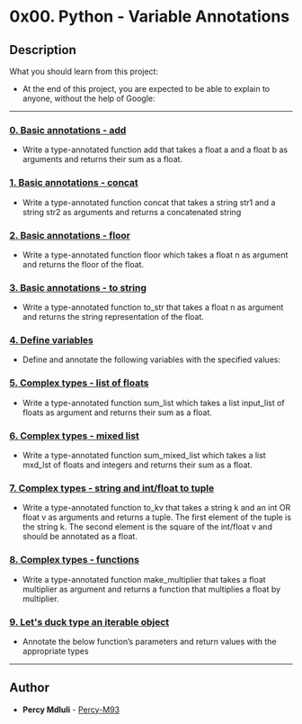 # 0x00. Python - Variable Annotations

## Description
What you should learn from this project:
* At the end of this project, you are expected to be able to explain to anyone, without the help of Google:

---

### [0. Basic annotations - add](./0-add.py)
* Write a type-annotated function add that takes a float a and a float b as arguments and returns their sum as a float. 


### [1. Basic annotations - concat](./1-concat.py)
* Write a type-annotated function concat that takes a string str1 and a string str2 as arguments and returns a concatenated string


### [2. Basic annotations - floor](./2-floor.py)
* Write a type-annotated function floor which takes a float n as argument and returns the floor of the float.


### [3. Basic annotations - to string](./3-to_str.py)
* Write a type-annotated function to_str that takes a float n as argument and returns the string representation of the float.


### [4. Define variables](./4-define_variables.py)
* Define and annotate the following variables with the specified values:


### [5. Complex types - list of floats](./5-sum_list.py)
* Write a type-annotated function sum_list which takes a list input_list of floats as argument and returns their sum as a float.


### [6. Complex types - mixed list](./6-sum_mixed_list.py)
* Write a type-annotated function sum_mixed_list which takes a list mxd_lst of floats and integers and returns their sum as a float.


### [7. Complex types - string and int/float to tuple](./7-to_kv.py)
* Write a type-annotated function to_kv that takes a string k and an int OR float v as arguments and returns a tuple. The first element of the tuple is the string k. The second element is the square of the int/float v and should be annotated as a float.


### [8. Complex types - functions](./8-make_multiplier.py)
* Write a type-annotated function make_multiplier that takes a float multiplier as argument and returns a function that multiplies a float by multiplier.


### [9. Let's duck type an iterable object](./9-element_length.py)
* Annotate the below function’s parameters and return values with the appropriate types

---

## Author
* **Percy Mdluli** - [Percy-M93](https://github.com/Percy-M93)
